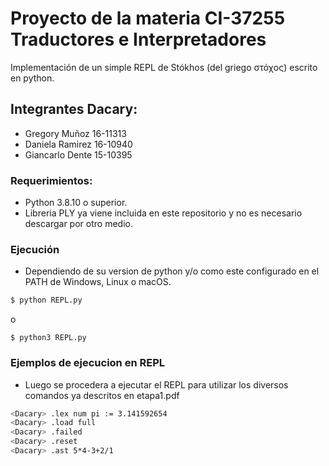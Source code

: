 # Proyecto de la materia CI-37255 Traductores e Interpretadores

Implementación de un simple REPL de Stókhos (del griego στόχος) escrito en python.

## Integrantes Dacary:  
- Gregory Muñoz   16-11313  
- Daniela Ramirez 16-10940  
- Giancarlo Dente 15-10395

### Requerimientos:

* Python 3.8.10 o superior.
* Libreria PLY ya viene incluida en este repositorio y no es necesario descargar por otro medio. 


### Ejecución

- Dependiendo de su version de python y/o como este configurado en el PATH de Windows, Linux o macOS.

```bash
$ python REPL.py 
```
o  
```
$ python3 REPL.py
```
     
### Ejemplos de ejecucion en REPL

- Luego se procedera a ejecutar el REPL para utilizar los diversos comandos ya descritos en etapa1.pdf

```bash
<Dacary> .lex num pi := 3.141592654
<Dacary> .load full
<Dacary> .failed
<Dacary> .reset
<Dacary> .ast 5*4-3+2/1
```
